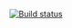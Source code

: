 [![Build status](https://ci.appveyor.com/api/projects/status/f81tbcixcktu2bdq?svg=true)](https://ci.appveyor.com/project/ivan89898/webint)
